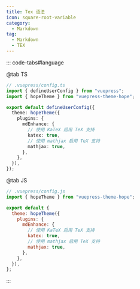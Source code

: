 ```yaml
---
title: Tex 语法
icon: square-root-variable
category:
  - Markdown
tag:
  - Markdown
  - TEX
---
```


<!-- @include: @md-enhance/zh/guide/tex.md#befor -->

::: code-tabs#language

@tab TS

```ts {8-13}
// .vuepress/config.ts
import { defineUserConfig } from "vuepress";
import { hopeTheme } from "vuepress-theme-hope";

export default defineUserConfig({
  theme: hopeTheme({
    plugins: {
      mdEnhance: {
        // 使用 KaTeX 启用 TeX 支持
        katex: true,
        // 使用 mathjax 启用 TeX 支持
        mathjax: true,
      },
    },
  }),
});
```

@tab JS

```js {7-12}
// .vuepress/config.js
import { hopeTheme } from "vuepress-theme-hope";

export default {
  theme: hopeTheme({
    plugins: {
      mdEnhance: {
        // 使用 KaTeX 启用 TeX 支持
        katex: true,
        // 使用 mathjax 启用 TeX 支持
        mathjax: true,
      },
    },
  }),
};
```

:::

<!-- @include: @md-enhance/zh/guide/tex.md#after -->
